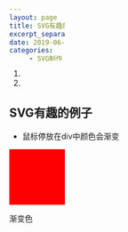 ```yaml
---
layout: page
title: SVG有趣的例子
excerpt_separator: "<!--more-->"
date: 2019-06-23
categories:
     - SVG制作
tags:
  - svg

---
```

1.
2.
<!--more-->
## SVG有趣的例子
- 鼠标停放在div中颜色会渐变
<head>
<style> 
div
{
width:100px;
height:100px;
background:red;
animation:my 5s;
}

@keyframes my
{
from {background:red;}
to {background:blue;}
}



</style>
</head>
<body>

<div></div>

<p>渐变色</p>

</body>